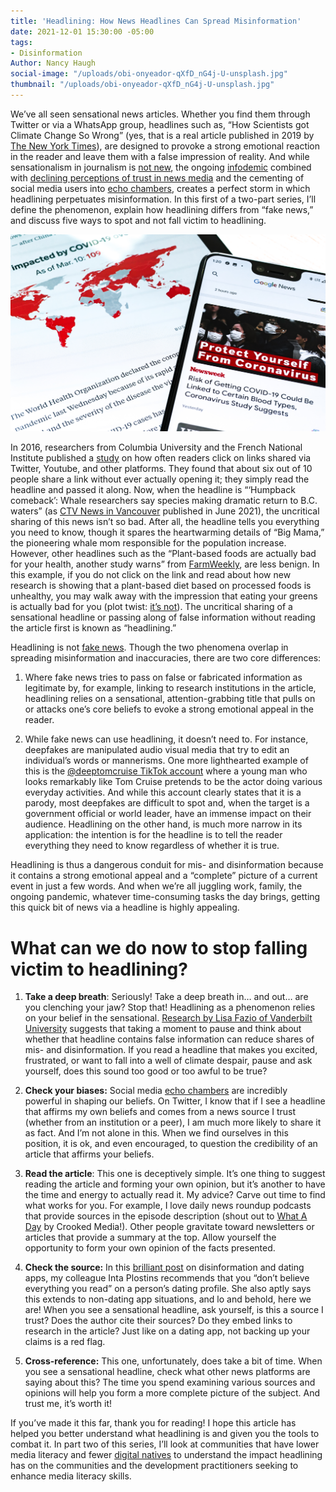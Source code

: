 ```yaml
---
title: 'Headlining: How News Headlines Can Spread Misinformation'
date: 2021-12-01 15:30:00 -05:00
tags:
- Disinformation
Author: Nancy Haugh
social-image: "/uploads/obi-onyeador-qXfD_nG4j-U-unsplash.jpg"
thumbnail: "/uploads/obi-onyeador-qXfD_nG4j-U-unsplash.jpg"
---
```


We’ve all seen sensational news articles. Whether you find them through Twitter or via a WhatsApp group, headlines such as, “How Scientists got Climate Change So Wrong” (yes, that is a real article published in 2019 by [The New York Times](https://www.nytimes.com/2019/11/08/opinion/sunday/science-climate-change.html)), are designed to provoke a strong emotional reaction in the reader and leave them with a false impression of reality. And while sensationalism in journalism is [not new](https://history.state.gov/milestones/1866-1898/yellow-journalism), the ongoing [infodemic](https://www.merriam-webster.com/words-at-play/words-were-watching-infodemic-meaning) combined with [declining perceptions of trust in news media](https://www.pewresearch.org/fact-tank/2021/08/30/partisan-divides-in-media-trust-widen-driven-by-a-decline-among-republicans/?cid=eml_mtp_20210831&user_email=7d521cec25f1fdf28a23bdd9e6f41570199b371735eac968b93d86fe53c1da2f&utm_source=Sailthru&utm_medium=email&utm_campaign=New%20Campaign&utm_term=First%20Read) and the cementing of social media users into [echo chambers](https://edu.gcfglobal.org/en/digital-media-literacy/what-is-an-echo-chamber/1/), creates a perfect storm in which headlining perpetuates misinformation. In this first of a two-part series, I’ll define the phenomenon, explain how headlining differs from “fake news,” and discuss five ways to spot and not fall victim to headlining.

![obi-onyeador-qXfD_nG4j-U-unsplash.jpg](/uploads/obi-onyeador-qXfD_nG4j-U-unsplash.jpg)

<!--more-->

In 2016, researchers from Columbia University and the French National Institute published a [study](https://hal.inria.fr/hal-01281190) on how often readers click on links shared via Twitter, Youtube, and other platforms. They found that about six out of 10 people share a link without ever actually opening it; they simply read the headline and passed it along. Now, when the headline is “‘Humpback comeback’: Whale researchers say species making dramatic return to B.C. waters” (as [CTV News in Vancouver](https://vancouverisland.ctvnews.ca/humpback-comeback-whale-researchers-say-species-making-dramatic-return-to-b-c-waters-1.5480862) published in June 2021), the uncritical sharing of this news isn’t so bad. After all, the headline tells you everything you need to know, though it spares the heartwarming details of “Big Mama,” the pioneering whale mom responsible for the population increase. However, other headlines such as the “Plant-based foods are actually bad for your health, another study warns” from [FarmWeekly](https://www.farmweekly.com.au/story/7515305/plant-based-foods-are-actually-bad-for-your-health-another-study-warns/?cs=5151), are less benign. In this example, if you do not click on the link and read about how new research is showing that a plant-based diet based on processed foods is unhealthy, you may walk away with the impression that eating your greens is actually bad for you (plot twist: [it’s not](https://www.heart.org/en/healthy-living/healthy-eating/add-color/fruits-and-vegetables-serving-sizes)). The uncritical sharing of a sensational headline or passing along of false information without reading the article first is known as “headlining.”

Headlining is not [fake news](https://libguides.valenciacollege.edu/c.php?g=612299&p=4251522). Though the two phenomena overlap in spreading misinformation and inaccuracies, there are two core differences:

1. Where fake news tries to pass on false or fabricated information as legitimate by, for example, linking to research institutions in the article, headlining relies on a sensational, attention-grabbing title that pulls on or attacks one’s core beliefs to evoke a strong emotional appeal in the reader.

2. While fake news can use headlining, it doesn’t need to. For instance, deepfakes are manipulated audio visual media that try to edit an individual’s words or mannerisms. One more lighthearted example of this is the [@deeptomcruise TikTok account](https://www.creativebloq.com/features/deepfake-examples) where a young man who looks remarkably like Tom Cruise pretends to be the actor doing various everyday activities. And while this account clearly states that it is a parody, most deepfakes are difficult to spot and, when the target is a government official or world leader, have an immense impact on their audience. Headlining on the other hand, is much more narrow in its application: the intention is for the headline is to tell the reader everything they need to know regardless of whether it is true.

Headlining is thus a dangerous conduit for mis- and disinformation because it contains a strong emotional appeal and a “complete” picture of a current event in just a few words. And when we’re all juggling work, family, the ongoing pandemic, whatever time-consuming tasks the day brings, getting this quick bit of news via a headline is highly appealing.

# **What can we do now to stop falling victim to headlining?**

1. **Take a deep breath**: Seriously! Take a deep breath in… and out… are you clenching your jaw? Stop that! Headlining as a phenomenon relies on your belief in the sensational. [Research by Lisa Fazio of Vanderbilt University](https://dai0-my.sharepoint.com/personal/nancy_haugh_dai_com/Documents/Documents/Custom%20Office%20Templates) suggests that taking a moment to pause and think about whether that headline contains false information can reduce shares of mis- and disinformation. If you read a headline that makes you excited, frustrated, or want to fall into a well of climate despair, pause and ask yourself, does this sound too good or too awful to be true?

2. **Check your biases:** Social media [echo chambers](https://dai0-my.sharepoint.com/personal/nancy_haugh_dai_com/Documents/Documents/Questionnaire%20Translated%20to%20Spanish.docx) are incredibly powerful in shaping our beliefs. On Twitter, I know that if I see a headline that affirms my own beliefs and comes from a news source I trust (whether from an institution or a peer), I am much more likely to share it as fact. And I’m not alone in this. When we find ourselves in this position, it is ok, and even encouraged, to question the credibility of an article that affirms your beliefs.

3. **Read the article**: This one is deceptively simple. It’s one thing to suggest reading the article and forming your own opinion, but it’s another to have the time and energy to actually read it. My advice? Carve out time to find what works for you. For example, I love daily news roundup podcasts that provide sources in the episode description (shout out to [What A Day](https://crooked.com/podcast-series/what-a-day/) by Crooked Media!). Other people gravitate toward newsletters or articles that provide a summary at the top. Allow yourself the opportunity to form your own opinion of the facts presented.

4. **Check the source:** In this [brilliant post](https://dai-global-digital.com/disinformation-and-dating-apps-a-match-made-in-heaven-but-swipe-left-though.html?utm_source=related-box) on disinformation and dating apps, my colleague Inta Plostins recommends that you “don’t believe everything you read” on a person’s dating profile. She also aptly says this extends to non-dating app situations, and lo and behold, here we are! When you see a sensational headline, ask yourself, is this a source I trust? Does the author cite their sources? Do they embed links to research in the article? Just like on a dating app, not backing up your claims is a red flag.

5. **Cross-reference:** This one, unfortunately, does take a bit of time. When you see a sensational headline, check what other news platforms are saying about this? The time you spend examining various sources and opinions will help you form a more complete picture of the subject. And trust me, it’s worth it!

If you’ve made it this far, thank you for reading! I hope this article has helped you better understand what headlining is and given you the tools to combat it. In part two of this series, I’ll look at communities that have lower media literacy and fewer [digital natives](https://dai-global-digital.com/beyond-features-designing-for-the-worlds-digital-explorers.html?utm_source=related-box) to understand the impact headlining has on the communities and the development practitioners seeking to enhance media literacy skills.